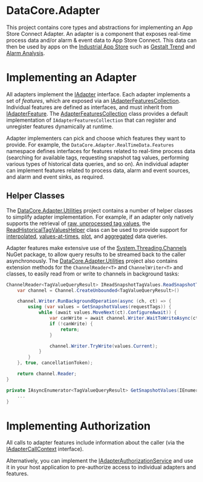 ﻿# DataCore.Adapter

This project contains core types and abstractions for implementing an App Store Connect Adapter. An adapter is a component that exposes real-time process data and/or alarm & event data to App Store Connect. This data can then be used by apps on the [Industrial App Store](https://appstore.intelligentplant.com) such as [Gestalt Trend](https://appstore.intelligentplant.com/Home/AppProfile?appId=3fbd54df59964243aa9cf4b3f04823f6) and [Alarm Analysis](https://appstore.intelligentplant.com/Home/AppProfile?appId=d2322b59ff334c97b49760e40000d28e).


# Implementing an Adapter

All adapters implement the [IAdapter](./IAdapter.cs) interface. Each adapter implements a set of *features*, which are exposed via an [IAdapterFeaturesCollection](./IAdapterFeaturesCollection.cs). Individual features are defined as interfaces, and must inherit from [IAdapterFeature](./IAdapterFeature.cs). The [AdapterFeaturesCollection](./AdapterFeaturesCollection.cs) class provides a default implementation of `IAdapterFeaturesCollection` that can register and unregister features dynamically at runtime.

Adapter implementers can pick and choose which features they want to provide. For example, the `DataCore.Adapter.RealTimeData.Features` namespace defines interfaces for features related to real-time process data (searching for available tags, requesting snapshot tag values, performing various types of historical data queries, and so on). An individual adapter can implement features related to process data, alarm and event sources, and alarm and event sinks, as required.


## Helper Classes

The [DataCore.Adapter.Utilities](/src/DataCore.Adapter.Utilities) project contains a number of helper classes to simplify adapter implementation. For example, if an adapter only natively supports the retrieval of [raw, unprocessed tag values](./RealTimeData/Features/IReadRawTagValues.cs), the [ReadHistoricalTagValuesHelper](/src/DataCore.Adapter.Utilities/DataSource/Utilities/ReadHistoricalTagValuesHelper.cs) class can be used to provide support for [interpolated](./RealTimeData/Features/IReadInterpolatedTagValues.cs), [values-at-times](./RealTimeData/Features/IReadTagValuesAtTimes.cs), [plot](./RealTimeData/Features/IReadPlotTagValues.cs), and [aggregated](./RealTimeData/Features/IReadProcessedTagValues.cs) data queries.

Adapter features make extensive use of the [System.Threading.Channels](https://www.nuget.org/packages/System.Threading.Channels/) NuGet package, to allow query results to be streamed back to the caller asynchronously. The [DataCore.Adapter.Utilities](/src/DataCore.Adapter.Utilities) project also contains extension methods for the `ChannelReader<T>` and `ChannelWriter<T>` and classes, to easily read from or write to channels in background tasks:

```csharp
ChannelReader<TagValueQueryResult> IReadSnapshotTagValues.ReadSnapshotTagValues(IAdapterCallContext context, ReadSnapshotTagValuesRequest request, CancellationToken cancellationToken) {
    var channel = Channel.CreateUnbounded<TagValueQueryResult>()

    channel.Writer.RunBackgroundOperation(async (ch, ct) => {
        using (var values = GetSnapshotValues(requestTags)) {
            while (await values.MoveNext(ct).ConfigureAwait)) {
                var canWrite = await channel.Writer.WaitToWriteAsync(ct).ConfigureAwait(false);
                if (!canWrite) {
                    return;
                }

                channel.Writer.TryWrite(values.Current);
            }
        }
    }, true, cancellationToken);

    return channel.Reader;
}

private IAsyncEnumerator<TagValueQueryResult> GetSnapshotValues(IEnumerable<string> tags) {
    ...
}
```

# Implementing Authorization

All calls to adapter features include information about the caller (via the [IAdapterCallContext](./IAdapterCallContext.cs) interface).

Alternatively, you can implement the [IAdapterAuthorizationService](./IAdapterAuthorizationService.cs) and use it in your host application to pre-authorize access to individual adapters and features.